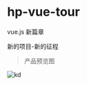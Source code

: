 # hp-vue-tour
vue.js 新篇章

新的项目-新的征程

> 产品预览图

![kd](https://github.com/hpit-BAT/hp-vue-tour/blob/master/screenshots/1.gif)